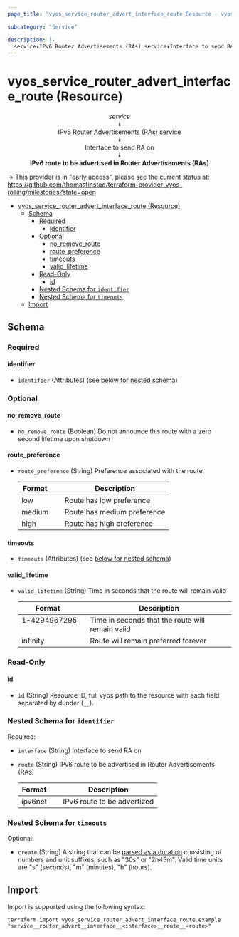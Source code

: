 ```yaml
---
page_title: "vyos_service_router_advert_interface_route Resource - vyos"

subcategory: "Service"

description: |-
  service⯯IPv6 Router Advertisements (RAs) service⯯Interface to send RA on⯯IPv6 route to be advertised in Router Advertisements (RAs)
---
```


# vyos_service_router_advert_interface_route (Resource)
<center>


*service*  
⯯  
IPv6 Router Advertisements (RAs) service  
⯯  
Interface to send RA on  
⯯  
**IPv6 route to be advertised in Router Advertisements (RAs)**


</center>

-> This provider is in "early access", please see the current status at: https://github.com/thomasfinstad/terraform-provider-vyos-rolling/milestones?state=open

<!--TOC-->

- [vyos_service_router_advert_interface_route (Resource)](#vyos_service_router_advert_interface_route-resource)
  - [Schema](#schema)
    - [Required](#required)
      - [identifier](#identifier)
    - [Optional](#optional)
      - [no_remove_route](#no_remove_route)
      - [route_preference](#route_preference)
      - [timeouts](#timeouts)
      - [valid_lifetime](#valid_lifetime)
    - [Read-Only](#read-only)
      - [id](#id)
    - [Nested Schema for `identifier`](#nested-schema-for-identifier)
    - [Nested Schema for `timeouts`](#nested-schema-for-timeouts)
  - [Import](#import)

<!--TOC-->

<!-- schema generated by tfplugindocs -->
## Schema

### Required

#### identifier
- `identifier` (Attributes) (see [below for nested schema](#nestedatt--identifier))

### Optional

#### no_remove_route
- `no_remove_route` (Boolean) Do not announce this route with a zero second lifetime upon shutdown
#### route_preference
- `route_preference` (String) Preference associated with the route,

    |  Format  &emsp;|  Description                  |
    |----------|-------------------------------|
    |  low     &emsp;|  Route has low preference     |
    |  medium  &emsp;|  Route has medium preference  |
    |  high    &emsp;|  Route has high preference    |
#### timeouts
- `timeouts` (Attributes) (see [below for nested schema](#nestedatt--timeouts))
#### valid_lifetime
- `valid_lifetime` (String) Time in seconds that the route will remain valid

    |  Format        &emsp;|  Description                                       |
    |----------------|----------------------------------------------------|
    |  1-4294967295  &emsp;|  Time in seconds that the route will remain valid  |
    |  infinity      &emsp;|  Route will remain preferred forever               |

### Read-Only

#### id
- `id` (String) Resource ID, full vyos path to the resource with each field separated by dunder (`__`).

<a id="nestedatt--identifier"></a>
### Nested Schema for `identifier`

Required:

- `interface` (String) Interface to send RA on
- `route` (String) IPv6 route to be advertised in Router Advertisements (RAs)

    |  Format   &emsp;|  Description                  |
    |-----------|-------------------------------|
    |  ipv6net  &emsp;|  IPv6 route to be advertized  |


<a id="nestedatt--timeouts"></a>
### Nested Schema for `timeouts`

Optional:

- `create` (String) A string that can be [parsed as a duration](https://pkg.go.dev/time#ParseDuration) consisting of numbers and unit suffixes, such as &#34;30s&#34; or &#34;2h45m&#34;. Valid time units are &#34;s&#34; (seconds), &#34;m&#34; (minutes), &#34;h&#34; (hours).

## Import

Import is supported using the following syntax:

```shell
terraform import vyos_service_router_advert_interface_route.example "service__router_advert__interface__<interface>__route__<route>"
```
